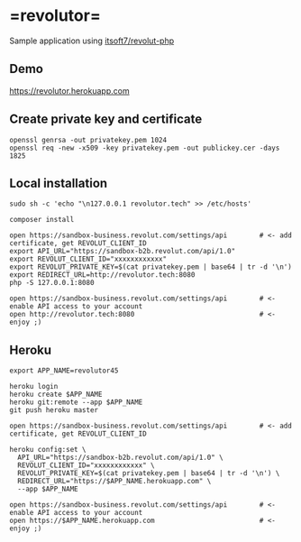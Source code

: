 # =revolutor=
Sample application using [itsoft7/revolut-php](https://github.com/itsoft7/revolut-php)

## Demo
https://revolutor.herokuapp.com

## Create private key and certificate
```shell
openssl genrsa -out privatekey.pem 1024
openssl req -new -x509 -key privatekey.pem -out publickey.cer -days 1825
```

## Local installation
```shell
sudo sh -c 'echo "\n127.0.0.1 revolutor.tech" >> /etc/hosts'

composer install

open https://sandbox-business.revolut.com/settings/api        # <- add certificate, get REVOLUT_CLIENT_ID
export API_URL="https://sandbox-b2b.revolut.com/api/1.0"
export REVOLUT_CLIENT_ID="xxxxxxxxxxxx"
export REVOLUT_PRIVATE_KEY=$(cat privatekey.pem | base64 | tr -d '\n')
export REDIRECT_URL=http://revolutor.tech:8080
php -S 127.0.0.1:8080

open https://sandbox-business.revolut.com/settings/api        # <- enable API access to your account
open http://revolutor.tech:8080                               # <- enjoy ;)
```


## Heroku
```shell
export APP_NAME=revolutor45

heroku login
heroku create $APP_NAME
heroku git:remote --app $APP_NAME
git push heroku master

open https://sandbox-business.revolut.com/settings/api        # <- add certificate, get REVOLUT_CLIENT_ID

heroku config:set \
  API_URL="https://sandbox-b2b.revolut.com/api/1.0" \
  REVOLUT_CLIENT_ID="xxxxxxxxxxxx" \
  REVOLUT_PRIVATE_KEY=$(cat privatekey.pem | base64 | tr -d '\n') \
  REDIRECT_URL="https://$APP_NAME.herokuapp.com" \
  --app $APP_NAME
  
open https://sandbox-business.revolut.com/settings/api        # <- enable API access to your account
open https://$APP_NAME.herokuapp.com                          # <- enjoy ;)
```